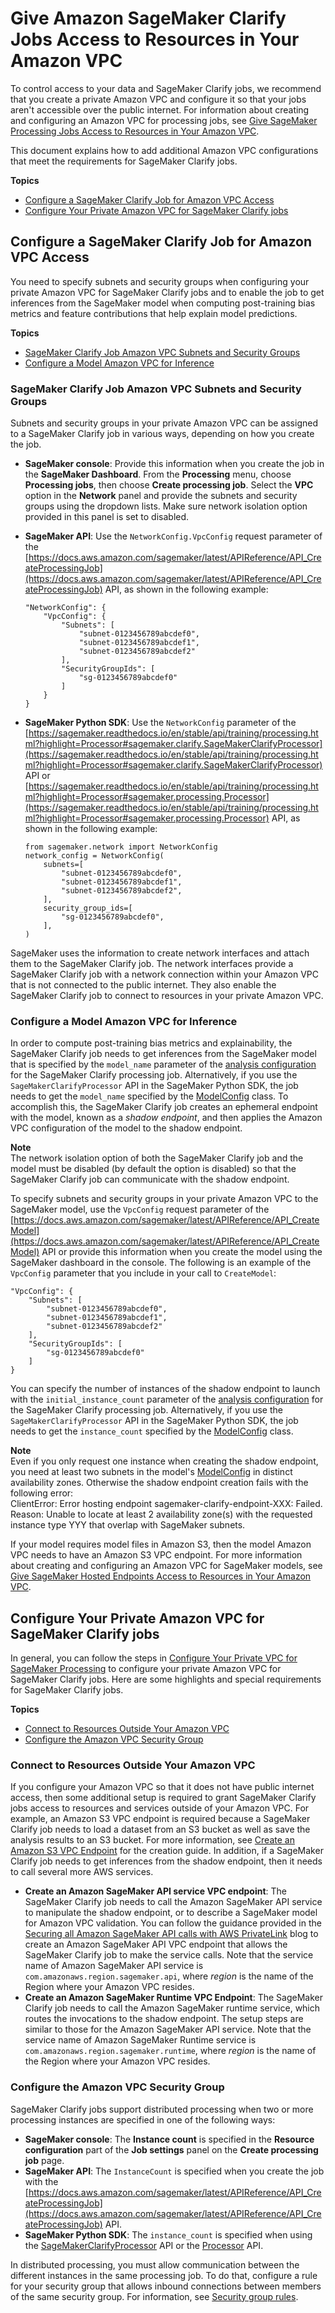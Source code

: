 # Give Amazon SageMaker Clarify Jobs Access to Resources in Your Amazon VPC<a name="clarify-vpc"></a>

To control access to your data and SageMaker Clarify jobs, we recommend that you create a private Amazon VPC and configure it so that your jobs aren't accessible over the public internet\. For information about creating and configuring an Amazon VPC for processing jobs, see [Give SageMaker Processing Jobs Access to Resources in Your Amazon VPC](https://docs.aws.amazon.com/sagemaker/latest/dg/process-vpc)\. 

This document explains how to add additional Amazon VPC configurations that meet the requirements for SageMaker Clarify jobs\.

**Topics**
+ [Configure a SageMaker Clarify Job for Amazon VPC Access](#clarify-vpc-config)
+ [Configure Your Private Amazon VPC for SageMaker Clarify jobs](#clarify-vpc-vpc)

## Configure a SageMaker Clarify Job for Amazon VPC Access<a name="clarify-vpc-config"></a>

You need to specify subnets and security groups when configuring your private Amazon VPC for SageMaker Clarify jobs and to enable the job to get inferences from the SageMaker model when computing post\-training bias metrics and feature contributions that help explain model predictions\.

**Topics**
+ [SageMaker Clarify Job Amazon VPC Subnets and Security Groups](#clarify-vpc-job)
+ [Configure a Model Amazon VPC for Inference](#clarify-vpc-model)

### SageMaker Clarify Job Amazon VPC Subnets and Security Groups<a name="clarify-vpc-job"></a>

Subnets and security groups in your private Amazon VPC can be assigned to a SageMaker Clarify job in various ways, depending on how you create the job\.
+ **SageMaker console**: Provide this information when you create the job in the **SageMaker Dashboard**\. From the **Processing** menu, choose **Processing jobs**, then choose **Create processing job**\. Select the **VPC** option in the **Network** panel and provide the subnets and security groups using the dropdown lists\. Make sure network isolation option provided in this panel is set to disabled\.
+ **SageMaker API**: Use the `NetworkConfig.VpcConfig` request parameter of the [https://docs.aws.amazon.com/sagemaker/latest/APIReference/API_CreateProcessingJob](https://docs.aws.amazon.com/sagemaker/latest/APIReference/API_CreateProcessingJob) API, as shown in the following example:

  ```
  "NetworkConfig": {
      "VpcConfig": {
          "Subnets": [
              "subnet-0123456789abcdef0",
              "subnet-0123456789abcdef1",
              "subnet-0123456789abcdef2"
          ],
          "SecurityGroupIds": [
              "sg-0123456789abcdef0"
          ]
      }
  }
  ```
+ **SageMaker Python SDK**: Use the `NetworkConfig` parameter of the [https://sagemaker.readthedocs.io/en/stable/api/training/processing.html?highlight=Processor#sagemaker.clarify.SageMakerClarifyProcessor](https://sagemaker.readthedocs.io/en/stable/api/training/processing.html?highlight=Processor#sagemaker.clarify.SageMakerClarifyProcessor) API or [https://sagemaker.readthedocs.io/en/stable/api/training/processing.html?highlight=Processor#sagemaker.processing.Processor](https://sagemaker.readthedocs.io/en/stable/api/training/processing.html?highlight=Processor#sagemaker.processing.Processor) API, as shown in the following example:

  ```
  from sagemaker.network import NetworkConfig
  network_config = NetworkConfig(
      subnets=[
          "subnet-0123456789abcdef0",
          "subnet-0123456789abcdef1",
          "subnet-0123456789abcdef2",
      ],
      security_group_ids=[
          "sg-0123456789abcdef0",
      ],
  )
  ```

SageMaker uses the information to create network interfaces and attach them to the SageMaker Clarify job\. The network interfaces provide a SageMaker Clarify job with a network connection within your Amazon VPC that is not connected to the public internet\. They also enable the SageMaker Clarify job to connect to resources in your private Amazon VPC\.

### Configure a Model Amazon VPC for Inference<a name="clarify-vpc-model"></a>

In order to compute post\-training bias metrics and explainability, the SageMaker Clarify job needs to get inferences from the SageMaker model that is specified by the `model_name` parameter of the [analysis configuration](https://docs.aws.amazon.com/sagemaker/latest/dg/clarify-configure-processing-jobs.html#clarify-processing-job-configure-analysis) for the SageMaker Clarify processing job\. Alternatively, if you use the `SageMakerClarifyProcessor` API in the SageMaker Python SDK, the job needs to get the `model_name` specified by the [ModelConfig](https://sagemaker.readthedocs.io/en/stable/api/training/processing.html?highlight=Processor#sagemaker.clarify.ModelConfig) class\. To accomplish this, the SageMaker Clarify job creates an ephemeral endpoint with the model, known as a *shadow endpoint*, and then applies the Amazon VPC configuration of the model to the shadow endpoint\.

**Note**  
The network isolation option of both the SageMaker Clarify job and the model must be disabled \(by default the option is disabled\) so that the SageMaker Clarify job can communicate with the shadow endpoint\.

To specify subnets and security groups in your private Amazon VPC to the SageMaker model, use the `VpcConfig` request parameter of the [https://docs.aws.amazon.com/sagemaker/latest/APIReference/API_CreateModel](https://docs.aws.amazon.com/sagemaker/latest/APIReference/API_CreateModel) API or provide this information when you create the model using the SageMaker dashboard in the console\. The following is an example of the `VpcConfig` parameter that you include in your call to `CreateModel`: 

```
"VpcConfig": {
    "Subnets": [
        "subnet-0123456789abcdef0",
        "subnet-0123456789abcdef1",
        "subnet-0123456789abcdef2"
    ],
    "SecurityGroupIds": [
        "sg-0123456789abcdef0"
    ]
}
```

You can specify the number of instances of the shadow endpoint to launch with the `initial_instance_count` parameter of the [analysis configuration](https://docs.aws.amazon.com/sagemaker/latest/dg/clarify-configure-processing-jobs.html#clarify-processing-job-configure-analysis) for the SageMaker Clarify processing job\. Alternatively, if you use the `SageMakerClarifyProcessor` API in the SageMaker Python SDK, the job needs to get the `instance_count` specified by the [ModelConfig](https://sagemaker.readthedocs.io/en/stable/api/training/processing.html?highlight=Processor#sagemaker.clarify.ModelConfig) class\.

**Note**  
Even if you only request one instance when creating the shadow endpoint, you need at least two subnets in the model's [ModelConfig](https://sagemaker.readthedocs.io/en/stable/api/training/processing.html?highlight=Processor#sagemaker.clarify.ModelConfig) in distinct availability zones\. Otherwise the shadow endpoint creation fails with the following error:  
ClientError: Error hosting endpoint sagemaker\-clarify\-endpoint\-XXX: Failed\. Reason: Unable to locate at least 2 availability zone\(s\) with the requested instance type YYY that overlap with SageMaker subnets\.

If your model requires model files in Amazon S3, then the model Amazon VPC needs to have an Amazon S3 VPC endpoint\. For more information about creating and configuring an Amazon VPC for SageMaker models, see [Give SageMaker Hosted Endpoints Access to Resources in Your Amazon VPC](host-vpc.md)\. 

## Configure Your Private Amazon VPC for SageMaker Clarify jobs<a name="clarify-vpc-vpc"></a>

In general, you can follow the steps in [Configure Your Private VPC for SageMaker Processing](https://docs.aws.amazon.com/sagemaker/latest/dg/process-vpc.html#process-vpc-vpc) to configure your private Amazon VPC for SageMaker Clarify jobs\. Here are some highlights and special requirements for SageMaker Clarify jobs\.

**Topics**
+ [Connect to Resources Outside Your Amazon VPC](#clarify-vpc-nat)
+ [Configure the Amazon VPC Security Group](#clarify-vpc-security-group)

### Connect to Resources Outside Your Amazon VPC<a name="clarify-vpc-nat"></a>

If you configure your Amazon VPC so that it does not have public internet access, then some additional setup is required to grant SageMaker Clarify jobs access to resources and services outside of your Amazon VPC\. For example, an Amazon S3 VPC endpoint is required because a SageMaker Clarify job needs to load a dataset from an S3 bucket as well as save the analysis results to an S3 bucket\. For more information, see [Create an Amazon S3 VPC Endpoint](https://docs.aws.amazon.com/sagemaker/latest/dg/process-vpc.html#process-vpc-s3) for the creation guide\. In addition, if a SageMaker Clarify job needs to get inferences from the shadow endpoint, then it needs to call several more AWS services\. 
+ **Create an Amazon SageMaker API service VPC endpoint**: The SageMaker Clarify job needs to call the Amazon SageMaker API service to manipulate the shadow endpoint, or to describe a SageMaker model for Amazon VPC validation\. You can follow the guidance provided in the [Securing all Amazon SageMaker API calls with AWS PrivateLink](http://aws.amazon.com/blogs/machine-learning/securing-all-amazon-sagemaker-api-calls-with-aws-privatelink/) blog to create an Amazon SageMaker API VPC endpoint that allows the SageMaker Clarify job to make the service calls\. Note that the service name of Amazon SageMaker API service is `com.amazonaws.region.sagemaker.api`, where *region* is the name of the Region where your Amazon VPC resides\.
+ **Create an Amazon SageMaker Runtime VPC Endpoint**: The SageMaker Clarify job needs to call the Amazon SageMaker runtime service, which routes the invocations to the shadow endpoint\. The setup steps are similar to those for the Amazon SageMaker API service\. Note that the service name of Amazon SageMaker Runtime service is `com.amazonaws.region.sagemaker.runtime`, where *region* is the name of the Region where your Amazon VPC resides\.

### Configure the Amazon VPC Security Group<a name="clarify-vpc-security-group"></a>

SageMaker Clarify jobs support distributed processing when two or more processing instances are specified in one of the following ways:
+ **SageMaker console**: The **Instance count** is specified in the **Resource configuration** part of the **Job settings** panel on the **Create processing job** page\.
+ **SageMaker API**: The `InstanceCount` is specified when you create the job with the [https://docs.aws.amazon.com/sagemaker/latest/APIReference/API_CreateProcessingJob](https://docs.aws.amazon.com/sagemaker/latest/APIReference/API_CreateProcessingJob) API\.
+ **SageMaker Python SDK**: The `instance_count` is specified when using the [SageMakerClarifyProcessor](https://sagemaker.readthedocs.io/en/stable/api/training/processing.html?highlight=Processor#sagemaker.clarify.SageMakerClarifyProcessor) API or the [Processor](https://sagemaker.readthedocs.io/en/stable/api/training/processing.html?highlight=Processor#sagemaker.processing.Processor) API\.

In distributed processing, you must allow communication between the different instances in the same processing job\. To do that, configure a rule for your security group that allows inbound connections between members of the same security group\. For information, see [Security group rules](https://docs.aws.amazon.com/AmazonVPC/latest/UserGuide/VPC_SecurityGroups.html#SecurityGroupRules)\.